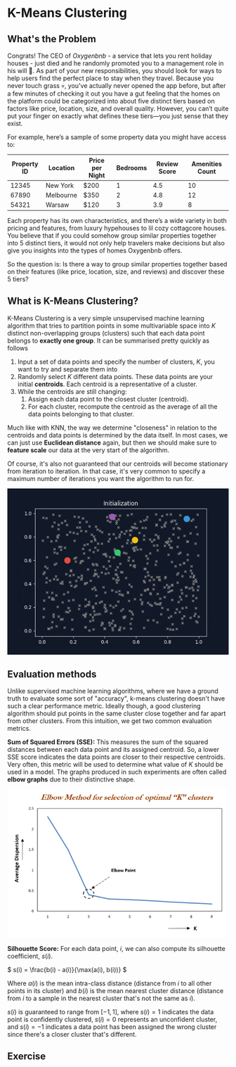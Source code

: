 # K-Means Clustering

## What's the Problem

Congrats! The CEO of _Oxygenbnb_ - a service that lets you rent holiday houses - just died and he randomly promoted you to a management role in his will 🤯. As part of your new responsibilities, you should look for ways to help users find the perfect place to stay when they travel. Because you never touch grass 💀, you've actually never opened the app before, but after a few minutes of checking it out you have a gut feeling that the homes on the platform could be categorized into about five distinct tiers based on factors like price, location, size, and overall quality. However, you can’t quite put your finger on exactly what defines these tiers—you just sense that they exist.

For example, here’s a sample of some property data you might have access to:

| Property ID | Location  | Price per Night | Bedrooms | Review Score | Amenities Count |
| ----------- | --------- | --------------- | -------- | ------------ | --------------- |
| 12345       | New York  | $200            | 1        | 4.5          | 10              |
| 67890       | Melbourne | $350            | 2        | 4.8          | 12              |
| 54321       | Warsaw    | $120            | 3        | 3.9          | 8               |

Each property has its own characteristics, and there’s a wide variety in both pricing and features, from luxury hypehouses to lil cozy cottagcore houses. You believe that if you could somehow group similar properties together into 5 distinct tiers, it would not only help travelers make decisions but also give you insights into the types of homes Oxygenbnb offers.

So the question is: Is there a way to group similar properties together based on their features (like price, location, size, and reviews) and discover these 5 tiers?

## What is K-Means Clustering?

K-Means Clustering is a very simple unsupervised machine learning algorithm that tries to partition points in some multivariable space into $K$ distinct non-overlapping groups (clusters) such that each data point belongs to **exactly one group**. It can be summarised pretty quickly as follows

1. Input a set of data points and specify the number of clusters, $K$, you want to try and separate them into
2. Randomly select $K$ different data points. These data points are your initial **centroids**. Each centroid is a representative of a cluster.
3. While the centroids are still changing:
   1. Assign each data point to the closest cluster (centroid).
   2. For each cluster, recompute the centroid as the average of all the data points belonging to that cluster.

Much like with KNN, the way we determine "closeness" in relation to the centroids and data points is determined by the data itself. In most cases, we can just use **Euclidean distance** again, but then we should make sure to **feature scale** our data at the very start of the algorithm.

Of course, it's also not guaranteed that our centroids will become stationary from iteration to iteration. In that case, it's very common to specify a maximum number of iterations you want the algorithm to run for.

![K-Means Clustering Animation](./imgs/kmeans_animation.gif)

## Evaluation methods

Unlike supervised machine learning algorithms, where we have a ground truth to evaluate some sort of "accuracy", k-means clustering doesn't have such a clear performance metric. Ideally though, a good clustering algorithm should put points in the same cluster close together and far apart from other clusters. From this intuition, we get two common evaluation metrics.

**Sum of Squared Errors (SSE):** This measures the sum of the squared distances between each data point and its assigned centroid. So, a lower SSE score indicates the data points are closer to their respective centroids. Very often, this metric will be used to determine what value of $K$ should be used in a model. The graphs produced in such experiments are often called **elbow graphs** due to their distinctive shape.

![Elbow Method](./imgs/elbow_method.png)

**Silhouette Score:** For each data point, $i$, we can also compute its silhouette coefficient, $s(i)$.

$
s(i) = \frac{b(i) - a(i)}{\max(a(i), b(i))}
$

Where $a(i)$ is the mean intra-class distance (distance from $i$ to all other points in its cluster) and $b(i)$ is the mean nearest cluster distance (distance from $i$ to a sample in the nearest cluster that's not the same as $i$).

$s(i)$ is guaranteed to range from $[-1, 1]$, where $s(i) = 1$ indicates the data point is confidently clustered, $s(i) = 0$ represents an unconfident cluster, and $s(i) = -1$ indicates a data point has been assigned the wrong cluster since there's a closer cluster that's different.

## Exercise

<!-- ## Extra Reading: Weaknesses

## Extra Reading: Image Compression

## Extra Reading: Expectation Minimisation

## Extra Reading: Optimisation (k value, minibatch, random sampling) -->

